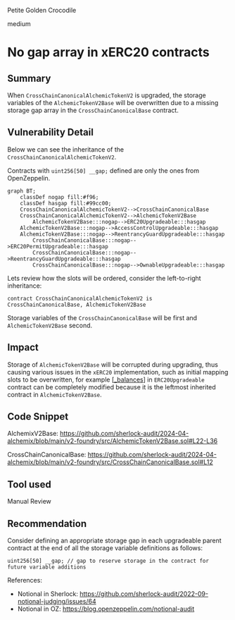 Petite Golden Crocodile

medium

# No gap array in xERC20 contracts

## Summary

When `CrossChainCanonicalAlchemicTokenV2` is upgraded, the storage variables of the `AlchemicTokenV2Base` will be overwritten due to a missing storage gap array in the `CrossChainCanonicalBase` contract.

## Vulnerability Detail

Below we can see the inheritance of the `CrossChainCanonicalAlchemicTokenV2`.

Contracts with `uint256[50] __gap;` defined are only the ones from OpenZeppelin. 

```mermaid
graph BT;
	classDef nogap fill:#f96;
	classDef hasgap fill:#99cc00;
    CrossChainCanonicalAlchemicTokenV2-->CrossChainCanonicalBase
    CrossChainCanonicalAlchemicTokenV2-->AlchemicTokenV2Base
		AlchemicTokenV2Base:::nogap-->ERC20Upgradeable:::hasgap
    AlchemicTokenV2Base:::nogap-->AccessControlUpgradeable:::hasgap
    AlchemicTokenV2Base:::nogap-->ReentrancyGuardUpgradeable:::hasgap
		CrossChainCanonicalBase:::nogap-->ERC20PermitUpgradeable:::hasgap
		CrossChainCanonicalBase:::nogap-->ReentrancyGuardUpgradeable:::hasgap
		CrossChainCanonicalBase:::nogap-->OwnableUpgradeable:::hasgap
```

Lets review how the slots will be ordered, consider the left-to-right inheritance:

```solidity
contract CrossChainCanonicalAlchemicTokenV2 is CrossChainCanonicalBase, AlchemicTokenV2Base
```

Storage variables of the `CrossChainCanonicalBase` will be first and `AlchemicTokenV2Base` second.

## Impact

Storage of `AlchemicTokenV2Base` will be corrupted during upgrading, thus causing various issues in the `xERC20` implementation, such as initial mapping slots to be overwritten, for example [[_balances](https://github.com/OpenZeppelin/openzeppelin-contracts-upgradeable/blob/v4.7.0/contracts/token/ERC20/ERC20Upgradeable.sol#L37)] in `ERC20Upgradeable` contract can be completely modified because it is the leftmost inherited contract in `AlchemicTokenV2Base`.

## Code Snippet

AlchemixV2Base: https://github.com/sherlock-audit/2024-04-alchemix/blob/main/v2-foundry/src/AlchemicTokenV2Base.sol#L22-L36

CrossChainCanonicalBase: https://github.com/sherlock-audit/2024-04-alchemix/blob/main/v2-foundry/src/CrossChainCanonicalBase.sol#L12

## Tool used

Manual Review

## Recommendation

Consider defining an appropriate storage gap in each upgradeable parent contract at the end of all the storage variable definitions as follows:

```solidity
uint256[50] __gap; // gap to reserve storage in the contract for future variable additions
```

References:

- Notional in Sherlock: https://github.com/sherlock-audit/2022-09-notional-judging/issues/64
- Notional in OZ: https://blog.openzeppelin.com/notional-audit